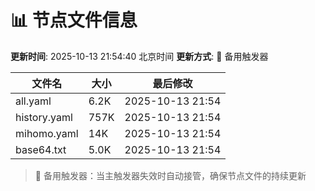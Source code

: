 # 📊 节点文件信息

**更新时间**: 2025-10-13 21:54:40 北京时间
**更新方式**: 🔄 备用触发器

| 文件名 | 大小 | 最后修改 |
|--------|------|----------|
| all.yaml | 6.2K | 2025-10-13 21:54 |
| history.yaml | 757K | 2025-10-13 21:54 |
| mihomo.yaml | 14K | 2025-10-13 21:54 |
| base64.txt | 5.0K | 2025-10-13 21:54 |

> 🔄 备用触发器：当主触发器失效时自动接管，确保节点文件的持续更新
